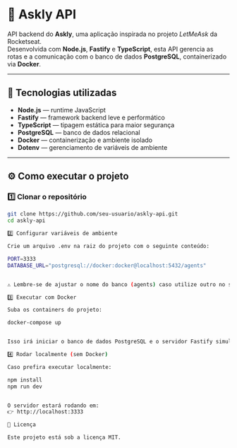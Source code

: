 # 🧠 Askly API

API backend do **Askly**, uma aplicação inspirada no projeto *LetMeAsk* da Rocketseat.  
Desenvolvida com **Node.js**, **Fastify** e **TypeScript**, esta API gerencia as rotas e a comunicação com o banco de dados **PostgreSQL**, containerizado via **Docker**.

---

## 🚀 Tecnologias utilizadas

- **Node.js** — runtime JavaScript
- **Fastify** — framework backend leve e performático
- **TypeScript** — tipagem estática para maior segurança
- **PostgreSQL** — banco de dados relacional
- **Docker** — containerização e ambiente isolado
- **Dotenv** — gerenciamento de variáveis de ambiente

---

## ⚙️ Como executar o projeto

### 1️⃣ Clonar o repositório

```bash
git clone https://github.com/seu-usuario/askly-api.git
cd askly-api

2️⃣ Configurar variáveis de ambiente

Crie um arquivo .env na raiz do projeto com o seguinte conteúdo:

PORT=3333
DATABASE_URL="postgresql://docker:docker@localhost:5432/agents"


⚠️ Lembre-se de ajustar o nome do banco (agents) caso utilize outro no seu docker-compose.yml.

3️⃣ Executar com Docker

Suba os containers do projeto:

docker-compose up


Isso irá iniciar o banco de dados PostgreSQL e o servidor Fastify simultaneamente.

4️⃣ Rodar localmente (sem Docker)

Caso prefira executar localmente:

npm install
npm run dev


O servidor estará rodando em:
👉 http://localhost:3333

📄 Licença

Este projeto está sob a licença MIT.
